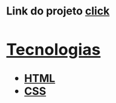 <h1>Link do projeto <a href="https://italomirandasantiago.github.io/site-simples-de-inscricao-para-um-evento/css/">click</a.</h1>

<h2>Tecnologias</h2>
<ul>

  <li>HTML</li>
  <li>CSS</li>
  
</ul>
